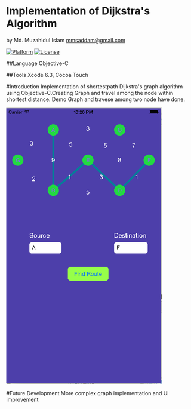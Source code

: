 # Implementation of Dijkstra's Algorithm 
by Md. Muzahidul Islam <mmsaddam@gmail.com>

[![Platform](http://img.shields.io/badge/platform-ios-blue.svg?style=flat
             )](https://developer.apple.com/iphone/index.action)
[![License](http://img.shields.io/badge/license-MIT-lightgrey.svg?style=flat
            )](http://mit-license.org)



##Language
Objective-C

##Tools
Xcode 6.3, Cocoa Touch

#Introduction
Implementation of shortestpath Dijkstra's graph algorithm using Objective-C.Creating Graph and travel among the node within shortest distance. Demo Graph and travese among two node have done.

![sample](screenshots/img1.png)

#Future Development
More complex graph implementation and UI improvement